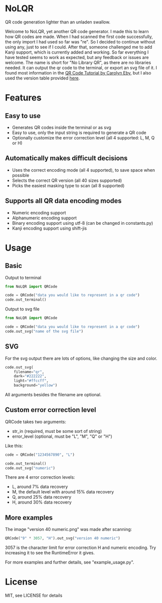 NoLQR
=====

QR code generation lighter than an unladen swallow.

Welcome to NoLQR, yet another QR code generator.
I made this to learn how QR codes are made.
When I had scanned the first code successfully,
the only import I had used so far was "re".
So I decided to continue without using any,
just to see if I could.
After that, someone challenged me to add Kanji support,
which is currently added and working.
So far everything I have tested seems to work as expected,
but any feedback or issues are welcome.
The name is short for "No Library QR",
as there are no libraries needed.
It can output the qr code to the terminal,
or export an svg file of it.
I found most information in the [QR Code Tutorial by Carolyn Eby](http://www.thonky.com/qr-code-tutorial/introduction),
but I also used the version table provided [here](http://www.qrcode.com/en/about/version.html).

# Features

## Easy to use

* Generates QR codes inside the terminal or as svg
* Easy to use, only the input string is required to generate a QR code
* Optionally customize the error correction level (all 4 supported: L, M, Q or H)

## Automatically makes difficult decisions

* Uses the correct encoding mode (all 4 supported), to save space when possible
* Selects the correct QR version (all 40 sizes supported)
* Picks the easiest masking type to scan (all 8 supported)

## Supports all QR data encoding modes

* Numeric encoding support
* Alphanumeric encoding support
* Binary encoding support using utf-8 (can be changed in constants.py)
* Kanji encoding support using shift-jis

# Usage

## Basic

Output to terminal
```python
from NoLQR import QRCode

code = QRCode("data you would like to represent in a qr code")
code.out_terminal()
```
Output to svg file
```python
from NoLQR import QRCode

code = QRCode("data you would like to represent in a qr code")
code.out_svg("name of the svg file")
```

## SVG

For the svg output there are lots of options,
like changing the size and color.
```python
code.out_svg(
    filename="qr",
    dark="#222222",
    light="#ffccff",
    background="yellow")
```
All arguments besides the filename are optional.

## Custom error correction level

QRCode takes two arguments:

* str_in (required, must be some sort of string)
* error_level (optional, must be "L", "M", "Q" or "H")

Like this:

```python
code = QRCode("1234567890", "L")

code.out_terminal()
code.out_svg("numeric")
```
There are 4 error correction levels:

* L, around 7% data recovery
* M, the default level with around 15% data recovery
* Q, around 25% data recovery
* H, around 30% data recovery

## More examples

The image "version 40 numeric.png" was made after scanning:
```python
QRCode("9" * 3057, "H").out_svg("version 40 numeric")
```
3057 is the character limit for error correction H and numeric encoding.
Try increasing it to see the RuntimeError it gives.

For more examples and further details, see "example_usage.py".

# License

MIT, see LICENSE for details
